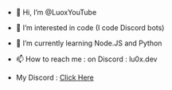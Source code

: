 - 👋 Hi, I’m @LuoxYouTube
- 👀 I’m interested in code (I code Discord bots)
- 🌱 I’m currently learning Node.JS and Python
- 📫 How to reach me : on Discord : lu0x.dev

- My Discord :
[Click Here](https://dsc.gg/luox)
